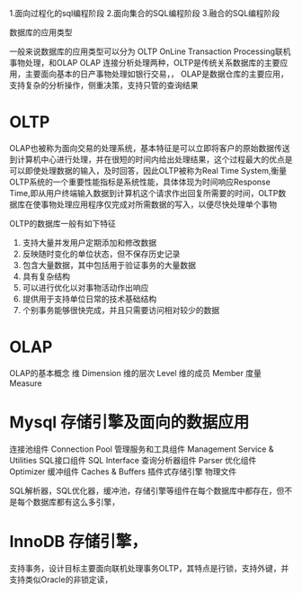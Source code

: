 1.面向过程化的sql编程阶段
2.面向集合的SQL编程阶段
3.融合的SQL编程阶段

数据库的应用类型

一般来说数据库的应用类型可以分为 OLTP OnLine Transaction Processing联机事物处理，和OLAP
OLAP 连接分析处理两种，OLTP是传统关系数据库的主要应用，主要面向基本的日产事物处理如银行交易，，
OLAP是数据仓库的主要应用，支持复杂的分析操作，侧重决策，支持只管的查询结果

# OLTP
OLAP也被称为面向交易的处理系统，基本特征是可以立即将客户的原始数据传送到计算机中心进行处理，并在很短的时间内给出处理结果，这个过程最大的优点是可以即使处理数据的输入，及时回答，因此OLTP被称为Real Time System,衡量OLTP系统的一个重要性能指标是系统性能，具体体现为时间响应Response Time,即从用户终端输入数据到计算机这个请求作出回复所需要的时间，OLTP数据库在使事物处理应用程序仅完成对所需数据的写入，以便尽快处理单个事物

OLTP的数据库一般有如下特征
1. 支持大量并发用户定期添加和修改数据
2. 反映随时变化的单位状态，但不保存历史记录
3. 包含大量数据，其中包括用于验证事务的大量数据
4. 具有复杂结构
5. 可以进行优化以对事物活动作出响应
6. 提供用于支持单位日常的技术基础结构
7. 个别事务能够很快完成，并且只需要访问相对较少的数据

# OLAP
OLAP的基本概念
维 Dimension
维的层次 Level
维的成员 Member
度量 Measure


# Mysql 存储引擎及面向的数据应用
连接池组件 Connection Pool
管理服务和工具组件 Management Service & Utilities
SQL接口组件 SQL Interface
查询分析器组件 Parser
优化组件 Optimizer
缓冲组件 Caches & Buffers
插件式存储引擎
物理文件

SQL解析器，SQL优化器，缓冲池，存储引擎等组件在每个数据库中都存在，但不是每个数据库都有这么多引擎，

# InnoDB 存储引擎，
支持事务，设计目标主要面向联机处理事务OLTP，其特点是行锁，支持外键，并支持类似Oracle的非锁定读，
